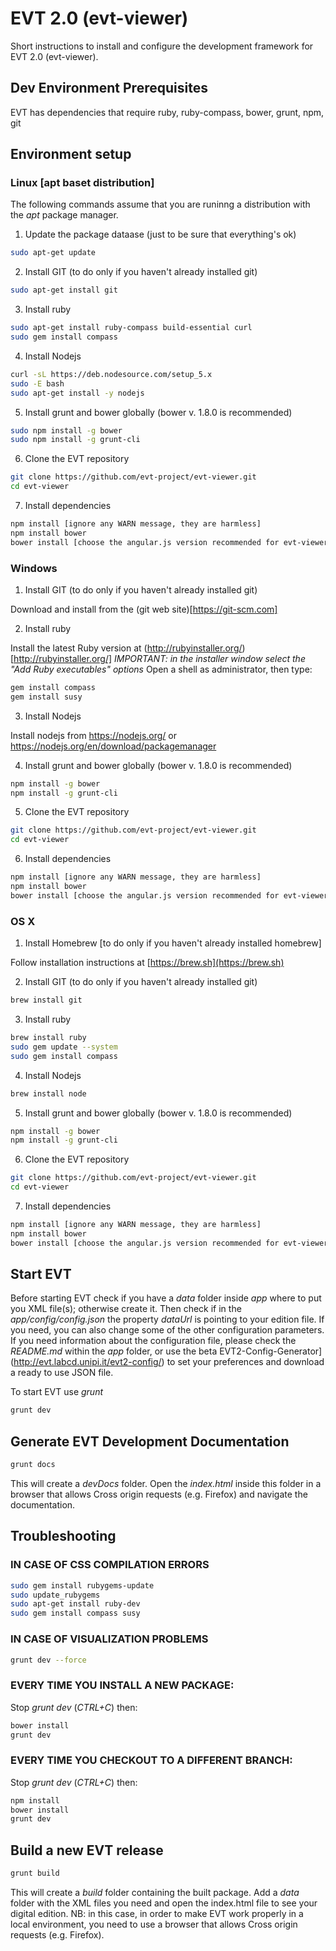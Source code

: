 EVT 2.0 (evt-viewer)
====================

Short instructions to install and configure the development framework for EVT 2.0 (evt-viewer).

Dev Environment Prerequisites
-----------------------------

EVT has dependencies that require ruby, ruby-compass, bower, grunt, npm, git


Environment setup
-----------------

### Linux [apt baset distribution]

The following commands assume that you are runinng a distribution with the *apt* package manager.

1. Update the package dataase (just to be sure that everything's ok)
```bash
sudo apt-get update
```
2. Install GIT (to do only if you haven't already installed git)
```bash
sudo apt-get install git
```
3. Install ruby
```bash
sudo apt-get install ruby-compass build-essential curl
sudo gem install compass
```
4. Install Nodejs
``` bash
curl -sL https://deb.nodesource.com/setup_5.x
sudo -E bash
sudo apt-get install -y nodejs
```
5. Install grunt and bower globally (bower v. 1.8.0 is recommended)
```bash
sudo npm install -g bower
sudo npm install -g grunt-cli 
```
6. Clone the EVT repository
```bash
git clone https://github.com/evt-project/evt-viewer.git
cd evt-viewer
```
7. Install dependencies
```bash
npm install [ignore any WARN message, they are harmless]
npm install bower
bower install [choose the angular.js version recommended for evt-viewer]
```



### Windows

1. Install GIT (to do only if you haven't already installed git)

Download and install from the (git web site)[https://git-scm.com]

2. Install ruby

 Install the latest Ruby version at (http://rubyinstaller.org/)[http://rubyinstaller.org/]
 *IMPORTANT: in the installer window select the "Add Ruby executables" options*
 Open a shell as administrator, then type:

```bash
gem install compass
gem install susy
```

3. Install Nodejs

Install nodejs from https://nodejs.org/ or https://nodejs.org/en/download/package­manager

4. Install grunt and bower globally (bower v. 1.8.0 is recommended)
```bash
npm install -g bower 
npm install -g grunt-cli
```

5. Clone the EVT repository

```bash
git clone https://github.com/evt-project/evt-viewer.git
cd evt-viewer
```

6. Install dependencies

```bash
npm install [ignore any WARN message, they are harmless]
npm install bower
bower install [choose the angular.js version recommended for evt-viewer]
```

### OS X 

1. Install Homebrew [to do only if you haven't already installed homebrew]

Follow installation instructions at [https://brew.sh](https://brew.sh)

2. Install GIT (to do only if you haven't already installed git)
```bash
brew install git
```
3. Install ruby
```bash
brew install ruby
sudo gem update --system
sudo gem install compass
```

4. Install Nodejs
```bash
brew install node
```

5. Install grunt and bower globally (bower v. 1.8.0 is recommended)
```bash
npm install -g bower
npm install -g grunt-cli 
```

6. Clone the EVT repository
```bash
git clone https://github.com/evt-project/evt-viewer.git
cd evt-viewer
```
7. Install dependencies
```bash
npm install [ignore any WARN message, they are harmless]
npm install bower
bower install [choose the angular.js version recommended for evt-viewer]
```

Start EVT
---------
Before starting EVT check if you have a *data* folder inside *app* where to put you XML file(s); otherwise create it. Then check if in the *app/config/config.json* the property *dataUrl* is pointing to your edition file. If you need, you can also change some of the other configuration parameters. 
If you need information about the configuration file, please check the *README.md* within the *app* folder, or use the beta EVT2-Config-Generator](http://evt.labcd.unipi.it/evt2-config/) to set your preferences and download a ready to use JSON file.

To start EVT use *grunt*
``` bash
grunt dev
```

Generate EVT Development Documentation
--------------------------------------
``` bash
grunt docs
```
This will create a *devDocs* folder. 
Open the *index.html* inside this folder in a browser that allows Cross origin requests (e.g. Firefox) and navigate the documentation.

Troubleshooting
---------------

### IN CASE OF CSS COMPILATION ERRORS
``` bash
sudo gem install rubygems-update
sudo update_rubygems
sudo apt-get install ruby-dev
sudo gem install compass susy
```

### IN CASE OF VISUALIZATION PROBLEMS
```bash
grunt dev --force
```

### EVERY TIME YOU INSTALL A NEW PACKAGE:
Stop *grunt dev* (*CTRL+C*) then:
```bash
bower install
grunt dev
```

### EVERY TIME YOU CHECKOUT TO A DIFFERENT BRANCH:
Stop *grunt dev* (*CTRL+C*) then:
```bash
npm install
bower install
grunt dev
```

Build a new EVT release
-----------------------
``` bash
grunt build
```
This will create a *build* folder containing the built package. 
Add a *data* folder with the XML files you need and open the index.html file to see your digital edition.
NB: in this case, in order to make EVT work properly in a local environment, you need to use a browser that allows Cross origin requests (e.g. Firefox).
